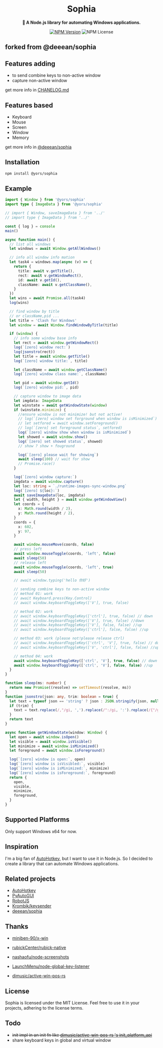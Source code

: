 <div align="center">
  <h1>Sophia</h1>
  <p>
    <strong>🤖 A Node.js library for automating Windows applications.</strong>
  </p>
  
  [![NPM Version](https://img.shields.io/npm/v/@yors/sophia)](https://www.npmjs.com/package/@yors/sophia)
  ![NPM License](https://img.shields.io/npm/l/@yors/sophia)
</div>

## forked from @deeean/sophia

## Features adding

- to send combine keys to non-active window
- capture non-active window

get more info in [CHANELOG.md](./CHANELOG.md)

## Features based

- Keyboard
- Mouse
- Screen
- Window
- Memory

get more info in [@deeean/sophia](https://www.npmjs.com/package/@deeean/sophia)

## Installation

```bash
npm install @yors/sophia
```

## Example

```ts
import { Window } from '@yors/sophia'
import type { ImageData } from '@yors/sophia'

// import { Window, saveImageData } from '../'
// import type { ImageData } from '../'

const { log } = console
main()

async function main() {
  // list all windows
  let windows = await Window.getAllWindows()

  // info all window info mation
  let task4 = windows.map(async (v) => {
    return {
      title: await v.getTitle(),
      rect: await v.getWindowRect(),
      id: await v.getId(),
      className: await v.getClassName(),
    }
  })
  let wins = await Promise.all(task4)
  log(wins)

  // find window by title
  // or className,pid ...
  let title = 'Clash for Windows'
  let window = await Window.findWindowByTitle(title)

  if (window) {
    // info some window base info
    let rect = await window.getWindowRect()
    log(`[zero] window rect:`)
    log(jsonstro(rect))
    let title = await window.getTitle()
    log(`[zero] window title:`, title)

    let className = await window.getClassName()
    log(`[zero] window class name:`, className)

    let pid = await window.getId()
    log(`[zero] window pid:`, pid)

    // capture window to image data
    let imgdata: ImageData
    let winstate = await getWindowState(window)
    if (winstate.minimize) {
      //ensure window is not minimize! but not active!
      // log(`[zero] window set forground when window is isMinimized`)
      // let setfored = await window.setForeground()
      // log(`[zero] set foreground status`, setfored)
      log(`[zero] window show when window is isMinimized`)
      let showed = await window.show()
      log(`[zero] set showed status`, showed)
      // show ? show + fouground

      log(`[zero] please wait for showing`)
      await sleep(100) // wait for show
      // Promise.race()
    }

    log(`[zero] window capture:`)
    imgdata = await window.capture()
    let loc: string = `./runtime-images-sync-window.png`
    log(`[zero] ${loc}:`)
    await saveImageData(loc, imgdata)
    let { width, height } = await window.getWindowView()
    let coords = {
      x: Math.round(width / 2),
      y: Math.round(height / 2),
    }
    coords = {
      x: 602,
      y: 97,
    }

    await window.mouseMove(coords, false)
    // press left
    await window.mouseToggle(coords, 'left', false)
    await sleep(50)
    // release left
    await window.mouseToggle(coords, 'left', true)
    await sleep(50)

    // await window.typing('hello 你好')

    // sending combine keys to non-active window
    // method 01: work
    // await Keyboard.press(Key.Control)
    // await window.keyboardToggleKey(['V'], true, false)

    // method 02: work
    // await window.keyboardToggleKey(['ctrl'], true, false) // down
    // await window.keyboardToggleKey(['V'], true, false) //down
    // await window.keyboardToggleKey(['V'], false, false) //up
    // await window.keyboardToggleKey(['ctrl'], false, false) //up

    // method 03: work (please not!please release ctrl)
    // await window.keyboardToggleKey(['ctrl', 'V'], true, false) // down
    // await window.keyboardToggleKey(['V', 'ctrl'], false, false) //up

    // method 04: work
    await window.keyboardToggleKey(['ctrl', 'V'], true, false) // down
    await window.keyboardToggleKey(['ctrl', 'V'], false, false) //up
  }
}

function sleep(ms: number) {
  return new Promise((resolve) => setTimeout(resolve, ms))
}
function jsonstro(json: any, trim: boolean = true) {
  let text = typeof json == 'string' ? json : JSON.stringify(json, null, 0)
  if (trim) {
    text = text.replace(/,"/gi, ',').replace(/":/gi, ':').replace(/{"/gi, '{')
  }
  return text
}

async function getWindowState(window: Window) {
  let open = await window.isOpen()
  let visible = await window.isVisible()
  let minimize = await window.isMinimized()
  let foreground = await window.isForeground()

  log(`[zero] window is open:`, open)
  log(`[zero] window is isVisibled:`, visible)
  log(`[zero] window is isMinimized:`, minimize)
  log(`[zero] window is isForeground:`, foreground)
  return {
    open,
    visible,
    minimize,
    foreground,
  }
}
```

## Supported Platforms

Only support Windows x64 for now.

## Inspiration

I'm a big fan of [AutoHotkey](https://www.autohotkey.com/), but I want to use it in Node.js. So I decided to create a library that can automate Windows applications.

## Related projects

- [AutoHotkey](https://github.com/AutoHotkey/AutoHotkey)
- [PyAutoGUI](https://github.com/asweigart/pyautogui)
- [RobotJS](https://github.com/octalmage/robotjs)
- [Krombik/keysender](https://github.com/Krombik/keysender)
- [deeean/sophia](https://github.com/deeean/sophia)

## Thanks

- [miniben-90/x-win](https://github.com/miniben-90/x-win)
- [rubickCenter/rubick-native](https://github.com/rubickCenter/rubick-native)
- [nashaofu/node-screenshots](https://github.com/nashaofu/node-screenshots)
- [LaunchMenu/node-global-key-listener](https://github.com/LaunchMenu/node-global-key-listener)

- [dimusic/active-win-pos-rs](https://github.com/dimusic/active-win-pos-rs)

## License

Sophia is licensed under the MIT License. Feel free to use it in your projects, adhering to the license terms.

## Todo

- ~~init impl in an init fn like [dimusic/active-win-pos-rs 's init_platform_api](https://github.com/dimusic/active-win-pos-rs/blob/main/src/win/mod.rs)~~
- share keyboard keys in global and virtual window
